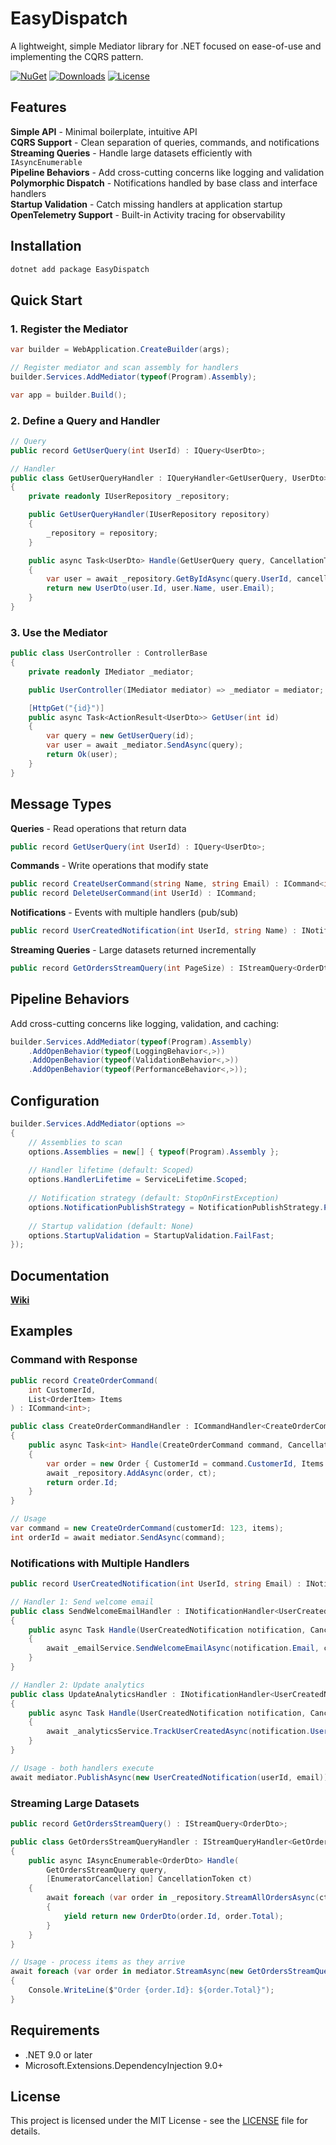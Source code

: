 # EasyDispatch

A lightweight, simple Mediator library for .NET focused on ease-of-use and implementing the CQRS pattern.

[![NuGet](https://img.shields.io/nuget/v/EasyDispatch.svg)](https://www.nuget.org/packages/EasyDispatch/)
[![Downloads](https://img.shields.io/nuget/dt/EasyDispatch.svg)](https://www.nuget.org/packages/EasyDispatch/)
[![License](https://img.shields.io/badge/license-MIT-blue.svg)](LICENSE)

## Features

**Simple API** - Minimal boilerplate, intuitive API  
**CQRS Support** - Clean separation of queries, commands, and notifications  
**Streaming Queries** - Handle large datasets efficiently with `IAsyncEnumerable`  
**Pipeline Behaviors** - Add cross-cutting concerns like logging and validation  
**Polymorphic Dispatch** - Notifications handled by base class and interface handlers  
**Startup Validation** - Catch missing handlers at application startup  
**OpenTelemetry Support** - Built-in Activity tracing for observability  

## Installation

```bash
dotnet add package EasyDispatch
```

## Quick Start

### 1. Register the Mediator

```csharp
var builder = WebApplication.CreateBuilder(args);

// Register mediator and scan assembly for handlers
builder.Services.AddMediator(typeof(Program).Assembly);

var app = builder.Build();
```

### 2. Define a Query and Handler

```csharp
// Query
public record GetUserQuery(int UserId) : IQuery<UserDto>;

// Handler
public class GetUserQueryHandler : IQueryHandler<GetUserQuery, UserDto>
{
    private readonly IUserRepository _repository;

    public GetUserQueryHandler(IUserRepository repository)
    {
        _repository = repository;
    }

    public async Task<UserDto> Handle(GetUserQuery query, CancellationToken cancellationToken)
    {
        var user = await _repository.GetByIdAsync(query.UserId, cancellationToken);
        return new UserDto(user.Id, user.Name, user.Email);
    }
}
```

### 3. Use the Mediator

```csharp
public class UserController : ControllerBase
{
    private readonly IMediator _mediator;

    public UserController(IMediator mediator) => _mediator = mediator;

    [HttpGet("{id}")]
    public async Task<ActionResult<UserDto>> GetUser(int id)
    {
        var query = new GetUserQuery(id);
        var user = await _mediator.SendAsync(query);
        return Ok(user);
    }
}
```

## Message Types

**Queries** - Read operations that return data
```csharp
public record GetUserQuery(int UserId) : IQuery<UserDto>;
```

**Commands** - Write operations that modify state
```csharp
public record CreateUserCommand(string Name, string Email) : ICommand<int>;
public record DeleteUserCommand(int UserId) : ICommand;
```

**Notifications** - Events with multiple handlers (pub/sub)
```csharp
public record UserCreatedNotification(int UserId, string Name) : INotification;
```

**Streaming Queries** - Large datasets returned incrementally
```csharp
public record GetOrdersStreamQuery(int PageSize) : IStreamQuery<OrderDto>;
```

## Pipeline Behaviors

Add cross-cutting concerns like logging, validation, and caching:

```csharp
builder.Services.AddMediator(typeof(Program).Assembly)
    .AddOpenBehavior(typeof(LoggingBehavior<,>))
    .AddOpenBehavior(typeof(ValidationBehavior<,>))
    .AddOpenBehavior(typeof(PerformanceBehavior<,>));
```

## Configuration

```csharp
builder.Services.AddMediator(options =>
{
    // Assemblies to scan
    options.Assemblies = new[] { typeof(Program).Assembly };
    
    // Handler lifetime (default: Scoped)
    options.HandlerLifetime = ServiceLifetime.Scoped;
    
    // Notification strategy (default: StopOnFirstException)
    options.NotificationPublishStrategy = NotificationPublishStrategy.ParallelWhenAll;
    
    // Startup validation (default: None)
    options.StartupValidation = StartupValidation.FailFast;
});
```

## Documentation

**[Wiki](../../wiki)**

## Examples

### Command with Response

```csharp
public record CreateOrderCommand(
    int CustomerId,
    List<OrderItem> Items
) : ICommand<int>;

public class CreateOrderCommandHandler : ICommandHandler<CreateOrderCommand, int>
{
    public async Task<int> Handle(CreateOrderCommand command, CancellationToken ct)
    {
        var order = new Order { CustomerId = command.CustomerId, Items = command.Items };
        await _repository.AddAsync(order, ct);
        return order.Id;
    }
}

// Usage
var command = new CreateOrderCommand(customerId: 123, items);
int orderId = await mediator.SendAsync(command);
```

### Notifications with Multiple Handlers

```csharp
public record UserCreatedNotification(int UserId, string Email) : INotification;

// Handler 1: Send welcome email
public class SendWelcomeEmailHandler : INotificationHandler<UserCreatedNotification>
{
    public async Task Handle(UserCreatedNotification notification, CancellationToken ct)
    {
        await _emailService.SendWelcomeEmailAsync(notification.Email, ct);
    }
}

// Handler 2: Update analytics
public class UpdateAnalyticsHandler : INotificationHandler<UserCreatedNotification>
{
    public async Task Handle(UserCreatedNotification notification, CancellationToken ct)
    {
        await _analyticsService.TrackUserCreatedAsync(notification.UserId, ct);
    }
}

// Usage - both handlers execute
await mediator.PublishAsync(new UserCreatedNotification(userId, email));
```

### Streaming Large Datasets

```csharp
public record GetOrdersStreamQuery() : IStreamQuery<OrderDto>;

public class GetOrdersStreamQueryHandler : IStreamQueryHandler<GetOrdersStreamQuery, OrderDto>
{
    public async IAsyncEnumerable<OrderDto> Handle(
        GetOrdersStreamQuery query,
        [EnumeratorCancellation] CancellationToken ct)
    {
        await foreach (var order in _repository.StreamAllOrdersAsync(ct))
        {
            yield return new OrderDto(order.Id, order.Total);
        }
    }
}

// Usage - process items as they arrive
await foreach (var order in mediator.StreamAsync(new GetOrdersStreamQuery()))
{
    Console.WriteLine($"Order {order.Id}: ${order.Total}");
}
```

## Requirements

- .NET 9.0 or later
- Microsoft.Extensions.DependencyInjection 9.0+

## License

This project is licensed under the MIT License - see the [LICENSE](LICENSE) file for details.
